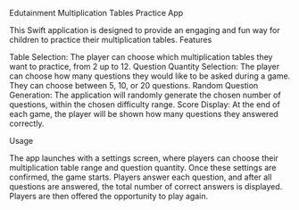 Edutainment Multiplication Tables Practice App

This Swift application is designed to provide an engaging and fun way for children to practice their multiplication tables.
Features

Table Selection: The player can choose which multiplication tables they want to practice, from 2 up to 12.
Question Quantity Selection: The player can choose how many questions they would like to be asked during a game. They can choose between 5, 10, or 20 questions.
Random Question Generation: The application will randomly generate the chosen number of questions, within the chosen difficulty range.
Score Display: At the end of each game, the player will be shown how many questions they answered correctly.

Usage

The app launches with a settings screen, where players can choose their multiplication table range and question quantity. Once these settings are confirmed, the game starts. Players answer each question, and after all questions are answered, the total number of correct answers is displayed. Players are then offered the opportunity to play again.
